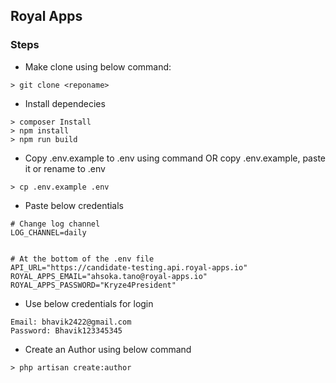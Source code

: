 
## Royal Apps

### Steps

- Make clone using below command:

````
> git clone <reponame>
````

- Install dependecies

````
> composer Install
> npm install
> npm run build
````

- Copy .env.example to .env using command OR copy .env.example, paste it or rename to .env

````
> cp .env.example .env
````

- Paste below credentials

````
# Change log channel
LOG_CHANNEL=daily


# At the bottom of the .env file
API_URL="https://candidate-testing.api.royal-apps.io"
ROYAL_APPS_EMAIL="ahsoka.tano@royal-apps.io"
ROYAL_APPS_PASSWORD="Kryze4President"
````

- Use below credentials for login

````
Email: bhavik2422@gmail.com
Password: Bhavik123345345
````

- Create an Author using below command

````
> php artisan create:author
````